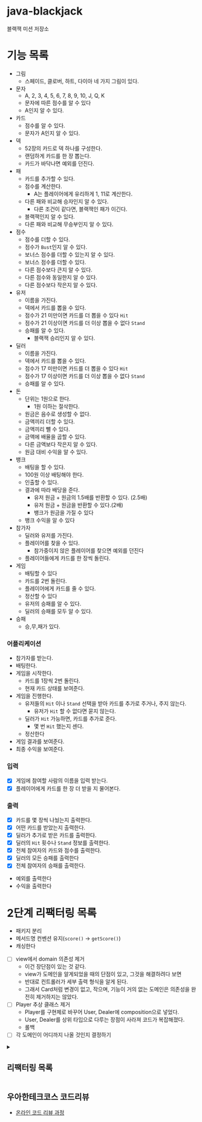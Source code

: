 # java-blackjack

블랙잭 미션 저장소

# 기능 목록

- 그림
    - 스페이드, 클로버, 하트, 다이아 네 가지 그림이 있다.
- 문자
    - A, 2, 3, 4, 5, 6, 7, 8, 9, 10, J, Q, K
    - 문자에 따른 점수를 알 수 있다
    - A인지 알 수 있다.
- 카드
    - 점수를 알 수 있다.
    - 문자가 A인지 알 수 있다.
- 덱
    - 52장의 카드로 덱 하나를 구성한다.
    - 랜덤하게 카드를 한 장 뽑는다.
    - 카드가 바닥나면 예외를 던진다.
- 패
    - 카드를 추가할 수 있다.
    - 점수를 계산한다.
        - A는 플레이어에게 유리하게 1, 11로 계산한다.
    - 다른 패와 비교해 승자인지 알 수 있다.
      - 다른 조건이 같다면, 블랙잭인 패가 이긴다.
    - 블랙잭인지 알 수 있다.
    - 다른 패와 비교해 무승부인지 알 수 있다.
- 점수
    - 점수를 더할 수 있다.
    - 점수가 `Bust`인지 알 수 있다.
    - 보너스 점수를 더할 수 있는지 알 수 있다.
    - 보너스 점수를 더할 수 있다.
    - 다른 점수보다 큰지 알 수 있다.
    - 다른 점수와 동일한지 알 수 있다.
    - 다른 점수보다 작은지 알 수 있다.
- 유저
    - 이름을 가진다.
    - 덱에서 카드를 뽑을 수 있다.
    - 점수가 21 미만이면 카드를 더 뽑을 수 있다 `Hit`
    - 점수가 21 이상이면 카드를 더 이상 뽑을 수 없다 `Stand`
    - 승패를 알 수 있다.
      - 블랙잭 승리인지 알 수 있다.
- 딜러
    - 이름을 가진다.
    - 덱에서 카드를 뽑을 수 있다.
    - 점수가 17 미만이면 카드를 더 뽑을 수 있다 `Hit`
    - 점수가 17 이상이면 카드를 더 이상 뽑을 수 없다 `Stand`
    - 승패를 알 수 있다.
- 돈
    - 단위는 1원으로 한다.
        - 1원 이하는 절삭한다.
    - 원금은 음수로 생성할 수 없다.
    - 금액끼리 더할 수 있다.
    - 금액끼리 뺄 수 있다.
    - 금액에 배율을 곱할 수 있다.
    - 다른 금액보다 작은지 알 수 있다.
    - 원금 대비 수익을 알 수 있다.
- 뱅크
    - 배팅을 할 수 있다.
    - 100원 이상 배팅해야 한다.
    - 인출할 수 있다.
    - 결과에 따라 배당을 준다.
        - 유저 원금 + 원금의 1.5배를 반환할 수 있다. (2.5배)
        - 유저 원금 + 원금을 반환할 수 있다.(2배)
        - 뱅크가 원금을 가질 수 있다
    - 뱅크 수익을 알 수 있다
- 참가자
    - 딜러와 유저를 가진다.
    - 플레이어를 찾을 수 있다.
        - 참가중이지 않은 플레이어를 찾으면 예외를 던진다
    - 플레이어들에게 카드를 한 장씩 돌린다.
- 게임
    - 배팅할 수 있다
    - 카드를 2번 돌린다.
    - 플레이어에게 카드를 줄 수 있다.
    - 정산할 수 있다
    - 유저의 승패를 알 수 있다.
    - 딜러의 승패를 모두 알 수 있다.
- 승패
    - 승,무,패가 있다.

### 어플리케이션
- 참가자를 받는다.
- 배팅한다.
- 게임을 시작한다.
    - 카드를 1장씩 2번 돌린다.
    - 현재 카드 상태를 보여준다.
- 게임을 진행한다.
    - 유저들의 `Hit` 이나 `Stand` 선택을 받아 카드를 추가로 주거나, 주지 않는다.
        - 유저가 `Hit` 할 수 없다면 묻지 않는다.
    - 딜러가 `Hit` 가능하면, 카드를 추가로 준다.
        - 몇 번 `Hit` 했는지 센다.
    - 정산한다
- 게임 결과를 보여준다.
- 최종 수익을 보여준다.

### 입력

- [x] 게임에 참여할 사람의 이름을 입력 받는다.
- [x] 플레이어에게 카드를 한 장 더 받을 지 물어본다.

### 출력

- [x] 카드를 몇 장씩 나눴는지 출력한다.
- [x] 어떤 카드를 받았는지 출력한다.
- [x] 딜러가 추가로 받은 카드를 출력한다.
- [x] 딜러의 `Hit` 횟수나 `Stand` 정보를 출력한다.
- [x] 전체 참여자의 카드와 점수를 출력한다.
- [x] 딜러의 모든 승패를 출력한다
- [x] 전체 참여자의 승패를 출력한다.
- 예외를 출력한다
- 수익을 출력한다

# 2단계 리팩터링 목록

- 패키지 분리
- 메서드명 컨벤션 유지(`score()` -> `getScore()`)
- 캐싱한다
- [ ] view에서 domain 의존성 제거
  - 이건 장단점이 있는 것 같다.
  - view가 도메인을 알게되었을 때의 단점이 있고, 그것을 해결하려다 보면
  - 반대로 컨트롤러가 세부 출력 형식을 알게 된다.
  - 그래서 Card처럼 변경이 없고, 작으며, 기능이 거의 없는 도메인은 의존성을 완전히 제거하지는 않았다.
- [ ] Player 추상 클래스 제거
  - Player를 구현체로 바꾸어 User, Dealer에 composition으로 넣었다.
  - User, Dealer를 상위 타입으로 다루는 장점이 사라져 코드가 복잡해졌다.
  - 롤백
- [ ] 각 도메인이 어디까지 나올 것인지 결정하기

<details>
<summary><h2>리팩터링 목록</h2></summary>

- [x] Game::getResult 메서드 너무 복잡하고 길어
    - [x] index -> name 이용하도록 변경 (isWon, dealAnotherCard)

- [x] Application 메서드 분리
- [x] Game도 인스턴스 변수 개수 3개다

- [x] Player::calculateScore 메서드 분리
- [x] Game::dealCards indent가 2 임.
- [x] Player 인스턴스 변수 개수 3개다.
- [x] 카드 글자 리팩터링 Deck::buildCards()
- [x] Participants 일급 컬렉션 사용
- [x] 플레이어와 유저, 딜러 관계 정리
    - 유저와 딜러는 모두 플레이어다.
    - 유저가 필요한 곳에 딜러가 들어갈 수 없도록 매개변수 등을 확실하게 한다.

- [x] 테스트 픽스처 생성 메서드
- [ ] 매직 넘버 상수화
- [x] Cards 구현
- [ ] 제약조건을 더 고려해보자
    - 인원수 제한 (카드는 52개임)
    - `Busted`된 플레이어는 카드를 받으면 안된다.
    - 입력값 검증
- [ ] 리팩터링된 구조에 맞게 테스트 정리
    - 리팩터링 할 때 테스트는 어떻게 해야할까?
        - 이미 테스트 되는 부분이긴 하다.
        - 하지만 다른 클래스로 분리된다.
        - 지금처럼 따로? 아니면 미리 복사해둘까?
- [ ] 옵저버 패턴 테스트 해보기

</details>

## 우아한테크코스 코드리뷰

- [온라인 코드 리뷰 과정](https://github.com/woowacourse/woowacourse-docs/blob/master/maincourse/README.md)
